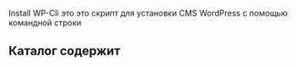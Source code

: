 Install WP-Cli это это скрипт для установки CMS WordPress с помощью командной строки

## Каталог содержит
